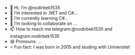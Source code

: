 - 👋 Hi, I’m @nodirbek1535
- 👀 I’m interested in .NET and C#...
- 🌱 I’m currently learning C#...
- 💞️ I’m looking to collaborate on ...
- 📫 How to reach me telegram:@nodirbek1535 and instagram:nodirbek1535
- 😄 Pronouns: ...
- ⚡ Fun fact: I was born in 2005 and studing with Universitet

<!---
nodirbek1535/nodirbek1535 is a ✨ special ✨ repository because its `README.md` (this file) appears on your GitHub profile.
You can click the Preview link to take a look at your changes.
--->
